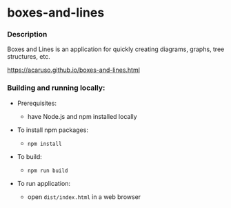 # boxes-and-lines

### Description

Boxes and Lines is an application for quickly creating diagrams, graphs, tree structures, etc.

https://acaruso.github.io/boxes-and-lines.html

### Building and running locally:

- Prerequisites:
    - have Node.js and npm installed locally

- To install npm packages:
    - `npm install`

- To build:
    - `npm run build`

- To run application:
    - open `dist/index.html` in a web browser

